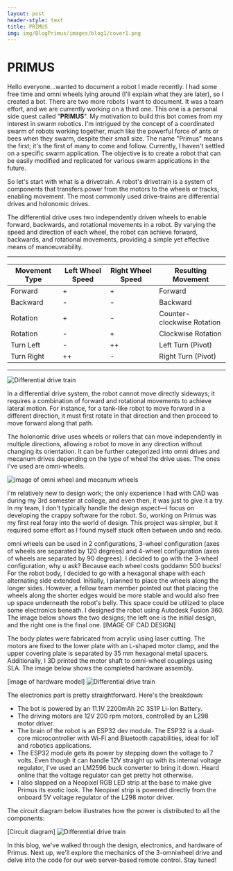 ```yaml
---
layout: post
header-style: text
title: PRIMUS
img: img/BlogPrimus/images/blog1/cover1.png
---
```



# PRIMUS

Hello everyone...wanted to document a robot I made recently. I had some free time and omni wheels lying around (I'll explain what they are later), so I created a bot. There are two more robots I want to document. It was a team effort, and we are currently working on a third one. This one is a personal side quest called "**PRIMUS**". My motivation to build this bot comes from my interest in swarm robotics. I'm intrigued by the concept of a coordinated swarm of robots working together, much like the powerful force of ants or bees when they swarm, despite their small size. The name "Primus" means the first; it's the first of many to come and follow. Currently, I haven't settled on a specific swarm application. The objective is to create a robot that can be easily modified and replicated for various swarm applications in the future.

So let's start with what is a drivetrain. A robot's drivetrain is a system of components that transfers power from the motors to the wheels or tracks, enabling movement. The most commonly used drive-trains are differential drives and holonomic drives.

The differential drive uses two independently driven wheels to enable forward, backwards, and rotational movements in a robot. By varying the speed and direction of each wheel, the robot can achieve forward, backwards, and rotational movements, providing a simple yet effective means of manoeuvrability.
______________________________________________________________________________________________
| Movement Type     | Left Wheel Speed  | Right Wheel Speed | Resulting Movement             |
|-------------------|-------------------|-------------------|--------------------------------|
| Forward           | +                 | +                 | Forward                        |
| Backward          | -                 | -                 | Backward                       |
| Rotation          | +                 | -                 | Counter-clockwise Rotation     |
| Rotation          | -                 | +                 | Clockwise Rotation             |
| Turn Left         | -                 | ++                | Left Turn (Pivot)              |
| Turn Right        | ++                | -                 | Right Turn (Pivot)             |
----------------------------------------------------------------------------------------------

 ![Differential drive train](/img/Blog2_RX782/legsfinal2.jpg)
 
In a differential drive system, the robot cannot move directly sideways; it requires a combination of forward and rotational movements to achieve lateral motion. For instance, for a tank-like robot to move forward in a different direction, it must first rotate in that direction and then proceed to move forward along that path.

The holonomic drive uses wheels or rollers that can move independently in multiple directions, allowing a robot to move in any direction without changing its orientation. It can be further categorized into omni drives and mecanum drives depending on the type of wheel the drive uses. The ones I've used are omni-wheels.

 ![image of omni wheel and mecanum wheels](/img/Blog2_RX782/legsfinal2.jpg)

I'm relatively new to design work; the only experience I had with CAD was during my 3rd semester at college, and even then, it was just to give it a try. In my team, I don't typically handle the design aspect—I focus on developing the crappy software for the robot. So, working on Primus was my first real foray into the world of design. This project was simpler, but it required some effort as I found myself stuck often between undo and redo. 

omni wheels can be used in 2 configurations, 3-wheel configuration (axes of wheels are separated by 120 degrees) and 4-wheel configuration (axes of wheels are separated by 90 degrees). I decided to go with the 3-wheel configuration, why u ask? Because each wheel costs goddamn 500 bucks! For the robot body, I decided to go with a hexagonal shape with each alternating side extended. Initially, I planned to place the wheels along the longer sides. However, a fellow team member pointed out that placing the wheels along the shorter edges would be more stable and would also free up space underneath the robot's belly. This space could be utilized to place some electronics beneath. I designed the robot using Autodesk Fusion 360. The image below shows the two designs; the left one is the initial design, and the right one is the final one.
[IMAGE OF CAD DESIGN]

The body plates were fabricated from acrylic using laser cutting. The motors are fixed to the lower plate with an L-shaped motor clamp, and the upper covering plate is separated by 35 mm hexagonal metal spacers. Additionally, I 3D printed the motor shaft to omni-wheel couplings using SLA. The image below shows the completed hardware assembly. 

[image of hardware model]
![Differential drive train](/img/Blog2_RX782/legsfinal2.jpg)


The electronics part is pretty straightforward. Here's the breakdown:
- The bot is powered by an 11.1V 2200mAh 2C 3S1P Li-Ion Battery.
- The driving motors are 12V 200 rpm motors, controlled by an L298 motor driver.
- The brain of the robot is an ESP32 dev module. The ESP32 is a dual-core microcontroller with Wi-Fi and Bluetooth capabilities, ideal for IoT and robotics applications.
- The ESP32 module gets its power by stepping down the voltage to 7 volts. Even though it can handle 12V straight up with its internal voltage regulator, I've used an LM2596 buck converter to bring it down. Heard online that the voltage regulator can get pretty hot otherwise.
- I also slapped on a Neopixel RGB LED strip at the base to make give Primus its exotic look. The Neopixel strip is powered directly from the onboard 5V voltage regulator of the L298 motor driver.

The circuit diagram below illustrates how the power is distributed to all the components:

[Circuit diagram]
![Differential drive train](/img/Blog2_RX782/legsfinal2.jpg)

In this blog, we've walked through the design, electronics, and hardware of Primus. Next up, we'll explore the mechanics of the 3-omniwheel drive and delve into the code for our web server-based remote control. Stay tuned!
